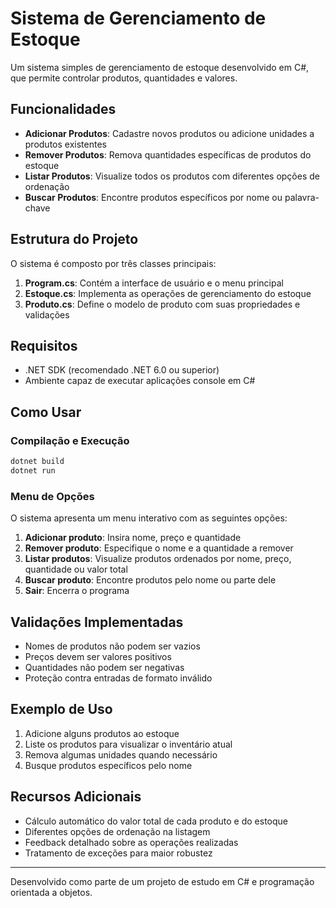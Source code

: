 # Sistema de Gerenciamento de Estoque

Um sistema simples de gerenciamento de estoque desenvolvido em C#, que permite controlar produtos, quantidades e valores.

## Funcionalidades

- **Adicionar Produtos**: Cadastre novos produtos ou adicione unidades a produtos existentes
- **Remover Produtos**: Remova quantidades específicas de produtos do estoque
- **Listar Produtos**: Visualize todos os produtos com diferentes opções de ordenação
- **Buscar Produtos**: Encontre produtos específicos por nome ou palavra-chave

## Estrutura do Projeto

O sistema é composto por três classes principais:

1. **Program.cs**: Contém a interface de usuário e o menu principal
2. **Estoque.cs**: Implementa as operações de gerenciamento do estoque
3. **Produto.cs**: Define o modelo de produto com suas propriedades e validações

## Requisitos

- .NET SDK (recomendado .NET 6.0 ou superior)
- Ambiente capaz de executar aplicações console em C#

## Como Usar

### Compilação e Execução

```bash
dotnet build
dotnet run
```

### Menu de Opções

O sistema apresenta um menu interativo com as seguintes opções:

1. **Adicionar produto**: Insira nome, preço e quantidade
2. **Remover produto**: Especifique o nome e a quantidade a remover
3. **Listar produtos**: Visualize produtos ordenados por nome, preço, quantidade ou valor total
4. **Buscar produto**: Encontre produtos pelo nome ou parte dele
5. **Sair**: Encerra o programa

## Validações Implementadas

- Nomes de produtos não podem ser vazios
- Preços devem ser valores positivos
- Quantidades não podem ser negativas
- Proteção contra entradas de formato inválido

## Exemplo de Uso

1. Adicione alguns produtos ao estoque
2. Liste os produtos para visualizar o inventário atual
3. Remova algumas unidades quando necessário
4. Busque produtos específicos pelo nome

## Recursos Adicionais

- Cálculo automático do valor total de cada produto e do estoque
- Diferentes opções de ordenação na listagem
- Feedback detalhado sobre as operações realizadas
- Tratamento de exceções para maior robustez

---

Desenvolvido como parte de um projeto de estudo em C# e programação orientada a objetos.
